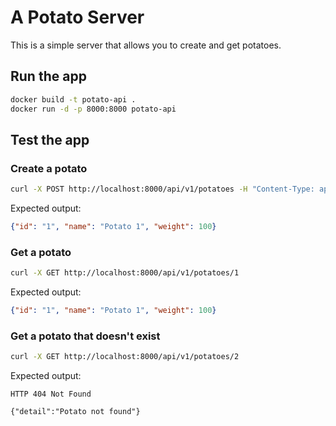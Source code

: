 # A Potato Server

This is a simple server that allows you to create and get potatoes.


## Run the app

```bash
docker build -t potato-api .
docker run -d -p 8000:8000 potato-api
```

## Test the app

### Create a potato

```bash
curl -X POST http://localhost:8000/api/v1/potatoes -H "Content-Type: application/json" -d '{"id": "1", "name": "Potato 1", "weight": 100}'
```

Expected output:

```json
{"id": "1", "name": "Potato 1", "weight": 100}
```

### Get a potato    

```bash
curl -X GET http://localhost:8000/api/v1/potatoes/1
```

Expected output:

```json
{"id": "1", "name": "Potato 1", "weight": 100}
```

### Get a potato that doesn't exist

```bash
curl -X GET http://localhost:8000/api/v1/potatoes/2
```

Expected output:


```
HTTP 404 Not Found

{"detail":"Potato not found"}
```
